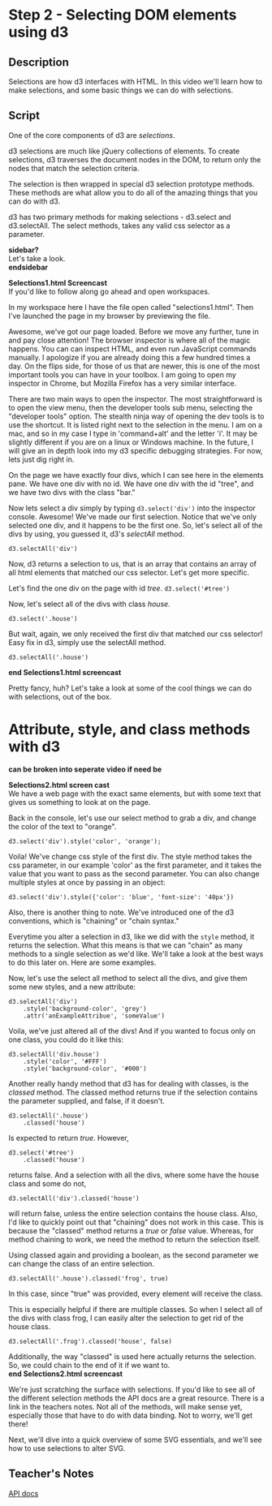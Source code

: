 # Step 2 - Selecting DOM elements using d3

## Description
Selections are how d3 interfaces with HTML.  In this video we'll learn how to make selections, and some basic things we can do with selections.


## Script
One of the core components of d3 are *selections*.  

d3 selections are much like jQuery collections of elements. To create selections, d3 traverses the document nodes in the DOM, to return only the nodes that match the selection criteria.  

The selection is then wrapped in special d3 selection prototype methods.  These methods are what allow you to do all of the amazing things that you can do with d3.

d3 has two primary methods for making selections - d3.select and d3.selectAll.  The select methods, takes any valid css selector as a parameter.  

**sidebar?**    
Let's take a look.  
**endsidebar**

**Selections1.html Screencast**    
If you'd like to follow along go ahead and open workspaces.  

In my workspace here I have the file open called "selections1.html".  Then I've launched the page in my browser by previewing the file.

Awesome, we've got our page loaded.  Before we move any further, tune in and pay close attention!  The browser inspector is where all of the magic happens.  You can can inspect HTML, and even run JavaScript commands manually.  I apologize if you are already doing this a few hundred times a day.  On the flips side, for those of us that are newer, this is one of the most important tools you can have in your toolbox.    I am going to open my inspector in Chrome, but Mozilla Firefox has a very similar interface.  

There are two main ways to open the inspector.  The most straightforward is to open the view menu, then the developer tools sub menu, selecting the "developer tools" option.  The stealth ninja way of opening the dev tools is to use the shortcut.  It is listed right next to the selection in the menu.  I am on a mac, and so in my case I type in 'command+alt' and the letter 'i'.  It may be slightly different if you are on a linux or Windows machine.  In the future, I will give an in depth look into my d3 specific debugging strategies.  For now, lets just dig right in.

On the page we have exactly four divs, which I can see here in the elements pane.  We have one div with no id.  We have one div with the id "tree", and we have two divs with the class "bar."

Now lets select a div simply by typing `d3.select('div')` into the inspector console.  Awesome!  We've made our first selection.  Notice that we've only selected one div, and it happens to be the first one.  So, let's select all of the divs by using, you guessed it, d3's *selectAll* method.  

```
d3.selectAll('div')
```

Now, d3 returns a selection to us, that is an array that contains an array of all html elements that matched our css selector.  Let's get more specific.

Let's find the one div on the page with id *tree*. `d3.select('#tree')`

Now, let's select all of the divs with class *house*.
```
d3.select('.house')
```
But wait, again, we only received the first div that matched our css selector!  Easy fix in d3, simply use the selectAll method.
```
d3.selectAll('.house')
```    
**end Selections1.html screencast**

Pretty fancy, huh?  Let's take a look at some of the cool things we can do with selections, out of the box.

# Attribute, style, and class methods with d3
**can be broken into seperate video if need be**

**Selections2.html screen cast**    
We have a web page with the exact same elements, but with some text that gives us something to look at on the page.

Back in the console, let's use our select method to grab a div, and change the color of the text to "orange".    
```
d3.select('div').style('color', 'orange');
```
Voila! We've change css style of the first div.  The style method takes the css parameter, in our example 'color' as the first parameter, and it takes the value that you want to pass as the second parameter.  You can also change multiple styles at once by passing in an object:
```
d3.select('div').style({'color': 'blue', 'font-size': '40px'})
```
Also, there is another thing to note.  We've introduced one of the d3 conventions, which is "chaining" or "chain syntax."  

Everytime you alter a selection in d3, like we did with the `style` method, it returns the selection.  What this means is that we can "chain" as many methods to a single selection as we'd like.  We'll take a look at the best ways to do this later on.  Here are some examples.

Now, let's use the select all method to select all the divs, and give them some new styles, and a new attribute:
```
d3.selectAll('div')
    .style('background-color', 'grey')
    .attr('anExampleAttribue', 'someValue')
```
Voila, we've just altered all of the divs!
And if you wanted to focus only on one class, you could do it like this:
```
d3.selectAll('div.house')
    .style('color', '#FFF')
    .style('background-color', '#000')
```
Another really handy method that d3 has for dealing with classes, is the *classed* method.  The classed method returns true if the selection contains the parameter supplied, and false, if it doesn't.
```
d3.selectAll('.house')
    .classed('house')
```
Is expected to return *true*.  However,
```
d3.select('#tree')
    .classed('house')
```
returns false.  And a selection with all the divs, where some have the house class and some do not,
```
d3.selectAll('div').classed('house')
```
will return false, unless the entire selection contains the house class.  Also, I'd like to quickly point out that "chaining" does not work in this case.  This is because the "classed" method returns a *true* or *false* value.  Whereas, for method chaining to work, we need the method to return the selection itself.

Using classed again and providing a boolean, as the second parameter we can change the class of an entire selection.
```
d3.selectAll('.house').classed('frog', true)
```
In this case, since "true" was provided, every element will receive the class.

This is especially helpful if there are multiple classes. So when I select all of the divs with class frog, I can easily alter the selection to get rid of the house class.
```
d3.selectAll('.frog').classed('house', false)
```

Additionally, the way "classed" is used here actually returns the selection.  So, we could chain to the end of it if we want to.    
**end Selections2.html screencast**    

We're just scratching the surface with selections.  If you'd like to see all of the different selection methods the API docs are a great resource.  There is a link in the teachers notes.  Not all of the methods, will make sense yet, especially those that have to do with data binding.  Not to worry, we'll get there!

Next, we'll dive into a quick overview of some SVG essentials, and we'll see how to use selections to alter SVG.

## Teacher's Notes
[API docs](https://github.com/mbostock/d3/wiki/Selections#operating-on-selections)
